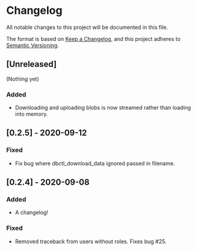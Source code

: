 # Changelog

All notable changes to this project will be documented in this file.

The format is based on [Keep a Changelog](https://keepachangelog.com/en/1.0.0/),
and this project adheres to [Semantic Versioning](https://semver.org/spec/v2.0.0.html).

## [Unreleased]

(Nothing yet)

### Added

- Downloading and uploading blobs is now streamed rather than loading into memory.

## [0.2.5] - 2020-09-12

### Fixed

- Fix bug where dbctl_download_data ignored passed in filename.

## [0.2.4] - 2020-09-08

### Added

- A changelog!

### Fixed

- Removed traceback from users without roles. Fixes bug #25.